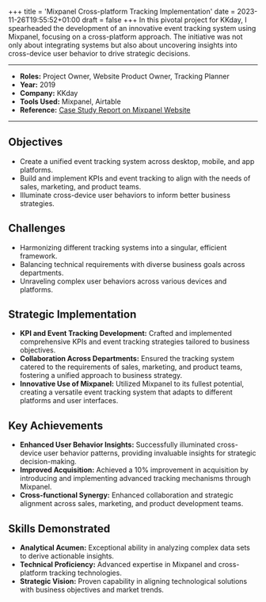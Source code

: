 +++
title = 'Mixpanel Cross-platform Tracking Implementation'
date = 2023-11-26T19:55:52+01:00
draft = false
+++
In this pivotal project for KKday, I spearheaded the development of an innovative event tracking system using Mixpanel, focusing on a cross-platform approach. The initiative was not only about integrating systems but also about uncovering insights into cross-device user behavior to drive strategic decisions.

---

- **Roles:** Project Owner, Website Product Owner, Tracking Planner  
- **Year:** 2019  
- **Company:** KKday  
- **Tools Used:** Mixpanel, Airtable
- **Reference:** [Case Study Report on Mixpanel Website](https://mixpanel.com/customers/kkday-case-study)
---

## Objectives
- Create a unified event tracking system across desktop, mobile, and app platforms.
- Build and implement KPIs and event tracking to align with the needs of sales, marketing, and product teams.
- Illuminate cross-device user behaviors to inform better business strategies.

## Challenges
- Harmonizing different tracking systems into a singular, efficient framework.
- Balancing technical requirements with diverse business goals across departments.
- Unraveling complex user behaviors across various devices and platforms.

## Strategic Implementation
- **KPI and Event Tracking Development:** Crafted and implemented comprehensive KPIs and event tracking strategies tailored to business objectives.
- **Collaboration Across Departments:** Ensured the tracking system catered to the requirements of sales, marketing, and product teams, fostering a unified approach to business strategy.
- **Innovative Use of Mixpanel:** Utilized Mixpanel to its fullest potential, creating a versatile event tracking system that adapts to different platforms and user interfaces.

## Key Achievements
- **Enhanced User Behavior Insights:** Successfully illuminated cross-device user behavior patterns, providing invaluable insights for strategic decision-making.
- **Improved Acquisition:** Achieved a 10% improvement in acquisition by introducing and implementing advanced tracking mechanisms through Mixpanel.
- **Cross-functional Synergy:** Enhanced collaboration and strategic alignment across sales, marketing, and product development teams.

## Skills Demonstrated
- **Analytical Acumen:** Exceptional ability in analyzing complex data sets to derive actionable insights.
- **Technical Proficiency:** Advanced expertise in Mixpanel and cross-platform tracking technologies.
- **Strategic Vision:** Proven capability in aligning technological solutions with business objectives and market trends.